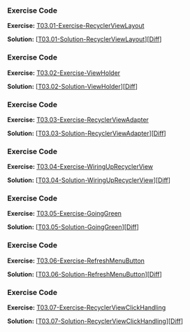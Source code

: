 


### Exercise Code
**Exercise:** [T03.01-Exercise-RecyclerViewLayout](https://github.com/udacity/ud851-Exercises/tree/student/Lesson03-Green-Recycler-View/T03.01-Exercise-RecyclerViewLayout)



**Solution:** [[T03.01-Solution-RecyclerViewLayout](https://github.com/udacity/ud851-Exercises/tree/student/Lesson03-Green-Recycler-View/T03.01-Solution-RecyclerViewLayout)][[Diff](https://github.com/udacity/ud851-Exercises/compare/T03.01-Exercise-RecyclerViewLayout...T03.01-Solution-RecyclerViewLayout)]



### Exercise Code
**Exercise:** [T03.02-Exercise-ViewHolder](https://github.com/udacity/ud851-Exercises/tree/student/Lesson03-Green-Recycler-View/T03.02-Exercise-ViewHolder)



**Solution:** [[T03.02-Solution-ViewHolder](https://github.com/udacity/ud851-Exercises/tree/student/Lesson03-Green-Recycler-View/T03.02-Solution-ViewHolder)][[Diff](https://github.com/udacity/ud851-Exercises/compare/T03.02-Exercise-ViewHolder...T03.02-Solution-ViewHolder)]



### Exercise Code
**Exercise:** [T03.03-Exercise-RecyclerViewAdapter](https://github.com/udacity/ud851-Exercises/tree/student/Lesson03-Green-Recycler-View/T03.03-Exercise-RecyclerViewAdapter)



**Solution:** [[T03.03-Solution-RecyclerViewAdapter](https://github.com/udacity/ud851-Exercises/tree/student/Lesson03-Green-Recycler-View/T03.03-Solution-RecyclerViewAdapter)][[Diff](https://github.com/udacity/ud851-Exercises/compare/T03.03-Exercise-RecyclerViewAdapter...T03.03-Solution-RecyclerViewAdapter)]



### Exercise Code
**Exercise:** [T03.04-Exercise-WiringUpRecyclerView](https://github.com/udacity/ud851-Exercises/tree/student/Lesson03-Green-Recycler-View/T03.04-Exercise-WiringUpRecyclerView)



**Solution:** [[T03.04-Solution-WiringUpRecyclerView](https://github.com/udacity/ud851-Exercises/tree/student/Lesson03-Green-Recycler-View/T03.04-Solution-WiringUpRecyclerView)][[Diff](https://github.com/udacity/ud851-Exercises/compare/T03.04-Exercise-WiringUpRecyclerView...T03.04-Solution-WiringUpRecyclerView)]



### Exercise Code
**Exercise:** [T03.05-Exercise-GoingGreen](https://github.com/udacity/ud851-Exercises/tree/student/Lesson03-Green-Recycler-View/T03.05-Exercise-GoingGreen)



**Solution:** [[T03.05-Solution-GoingGreen](https://github.com/udacity/ud851-Exercises/tree/student/Lesson03-Green-Recycler-View/T03.05-Solution-GoingGreen)][[Diff](https://github.com/udacity/ud851-Exercises/compare/T03.05-Exercise-GoingGreen...T03.05-Solution-GoingGreen)]



### Exercise Code
**Exercise:** [T03.06-Exercise-RefreshMenuButton](https://github.com/udacity/ud851-Exercises/tree/student/Lesson03-Green-Recycler-View/T03.06-Exercise-RefreshMenuButton)



**Solution:** [[T03.06-Solution-RefreshMenuButton](https://github.com/udacity/ud851-Exercises/tree/student/Lesson03-Green-Recycler-View/T03.06-Solution-RefreshMenuButton)][[Diff](https://github.com/udacity/ud851-Exercises/compare/T03.06-Exercise-RefreshMenuButton...T03.06-Solution-RefreshMenuButton)]



### Exercise Code
**Exercise:** [T03.07-Exercise-RecyclerViewClickHandling](https://github.com/udacity/ud851-Exercises/tree/student/Lesson03-Green-Recycler-View/T03.07-Exercise-RecyclerViewClickHandling)



**Solution:** [[T03.07-Solution-RecyclerViewClickHandling](https://github.com/udacity/ud851-Exercises/tree/student/Lesson03-Green-Recycler-View/T03.07-Solution-RecyclerViewClickHandling)][[Diff](https://github.com/udacity/ud851-Exercises/compare/T03.07-Exercise-RecyclerViewClickHandling...T03.07-Solution-RecyclerViewClickHandling)]
